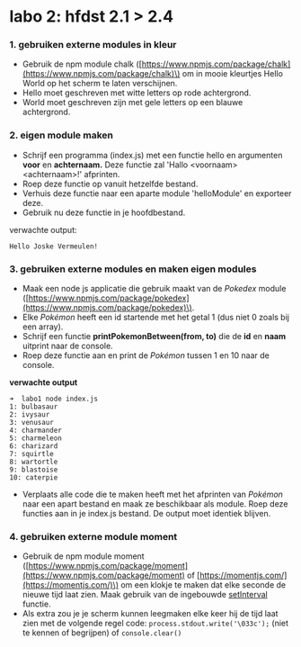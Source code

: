# labo 2: hfdst 2.1 &gt; 2.4

### 1. gebruiken externe modules in kleur

* Gebruik de npm module chalk \([https://www.npmjs.com/package/chalk](https://www.npmjs.com/package/chalk)\) om in mooie kleurtjes Hello World op het scherm te laten verschijnen.  
* Hello moet geschreven met witte letters op rode achtergrond.
* World moet geschreven zijn met gele letters op een blauwe achtergrond.

### 2. eigen module maken

* Schrijf een programma \(index.js\) met een functie hello en argumenten **voor** en **achternaam.**  Deze functie zal 'Hallo &lt;voornaam&gt; &lt;achternaam&gt;!' afprinten.
* Roep deze functie op vanuit hetzelfde bestand.
* Verhuis deze functie naar een aparte module 'helloModule' en exporteer deze. 
* Gebruik nu deze functie in je hoofdbestand. 

verwachte output:

```text
Hello Joske Vermeulen!
```

### 3. gebruiken externe modules en maken eigen modules

* Maak een node js applicatie die gebruik maakt van de _Pokedex_ module \([https://www.npmjs.com/package/pokedex](https://www.npmjs.com/package/pokedex)\).
* Elke _Pokémon_ heeft een id startende met het getal 1 \(dus niet 0 zoals bij een array\).
* Schrijf een functie **printPokemonBetween\(from, to\)** die de **id** en **naam** uitprint naar de console.
* Roep deze functie aan en print de _Pokémon_ tussen 1 en 10 naar de console.

**verwachte output**

```text
➜  labo1 node index.js
1: bulbasaur
2: ivysaur
3: venusaur
4: charmander
5: charmeleon
6: charizard
7: squirtle
8: wartortle
9: blastoise
10: caterpie
```

* Verplaats alle code die te maken heeft met het afprinten van _Pokémon_ naar een apart bestand en maak ze beschikbaar als module. Roep deze functies aan in je index.js bestand. De output moet identiek blijven.

### 4. gebruiken externe module moment

* Gebruik de npm module moment \([https://www.npmjs.com/package/moment](https://www.npmjs.com/package/moment) of [https://momentjs.com/](https://momentjs.com/)\) om een klokje te maken dat elke seconde de nieuwe tijd laat zien. Maak gebruik van de ingebouwde [setInterval](https://www.w3schools.com/jsref/met_win_setinterval.asp) functie.
* Als extra zou je je scherm kunnen leegmaken elke keer hij de tijd laat zien met de volgende regel code: `process.stdout.write('\033c');` \(niet te kennen of begrijpen\) of `console.clear()`

